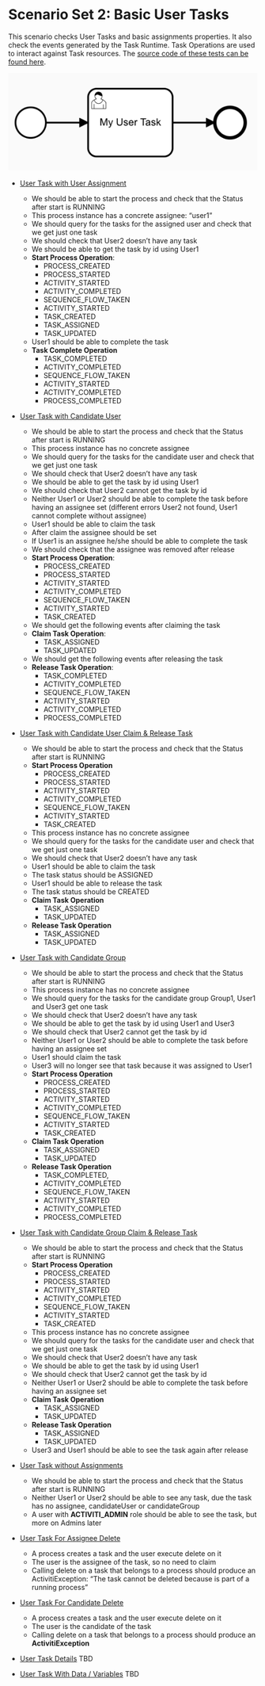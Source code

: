 # Scenario Set 2: Basic User Tasks
This scenario checks User Tasks and basic assignments properties. It also check the events generated by the Task Runtime. Task Operations are used to interact against Task resources. The [source code of these tests can be found here](https://github.com/Activiti/Activiti/tree/develop/activiti-spring-conformance-tests/activiti-spring-conformance-set2).

![](../.gitbook/assets/set-2-user-task.png)
- [User Task with User Assignment](https://github.com/salaboy/bpmn-scenarios/blob/master/processes/UserTask%20with%20Assignee.bpmn20.xml) 
  - We should be able to start the process and check that the Status after start is RUNNING
  - This process instance has a concrete assignee: “user1”
  - We should query for the tasks for the assigned user and check that we get just one task
  - We should check that User2 doesn’t have any task
  - We should be able to get the task by id using User1 
  - **Start Process Operation**: 
    - PROCESS_CREATED
    - PROCESS_STARTED
    - ACTIVITY_STARTED
    - ACTIVITY_COMPLETED
    - SEQUENCE_FLOW_TAKEN
    - ACTIVITY_STARTED
    - TASK_CREATED
    - TASK_ASSIGNED
    - TASK_UPDATED
  - User1 should be able to complete the task	
  - **Task Complete Operation**
    - TASK_COMPLETED
    - ACTIVITY_COMPLETED
    - SEQUENCE_FLOW_TAKEN
    - ACTIVITY_STARTED
    - ACTIVITY_COMPLETED
    - PROCESS_COMPLETED
- [User Task with Candidate User](https://github.com/salaboy/bpmn-scenarios/blob/master/processes/UserTask%20with%20CandidateUser.bpmn20.xml) 
  - We should be able to start the process and check that the Status after start is RUNNING
  - This process instance has no concrete assignee
  - We should query for the tasks for the candidate user and check that we get just one task
  - We should check that User2 doesn’t have any task
  - We should be able to get the task by id using User1 
  - We should check that User2 cannot get the task by id
  - Neither User1 or User2 should be able to complete the task before having an assignee set (different errors User2 not found, User1 cannot complete without assignee)
  - User1 should be able to claim the task
  - After claim the assignee should be set
  - If User1 is an assignee he/she should be able to complete the task
  - We should check that the assignee was removed after release
  - **Start Process Operation**:
    - PROCESS_CREATED
    - PROCESS_STARTED
    - ACTIVITY_STARTED
    - ACTIVITY_COMPLETED
    - SEQUENCE_FLOW_TAKEN
    - ACTIVITY_STARTED
    - TASK_CREATED
  - We should get the following events after claiming the task
  - **Claim Task Operation**:
    - TASK_ASSIGNED
    - TASK_UPDATED
  - We should get the following events after releasing the task
  - **Release Task Operation**: 
    - TASK_COMPLETED
    - ACTIVITY_COMPLETED
    - SEQUENCE_FLOW_TAKEN
    - ACTIVITY_STARTED
    - ACTIVITY_COMPLETED
    - PROCESS_COMPLETED

- [User Task with Candidate User Claim & Release Task](https://github.com/salaboy/bpmn-scenarios/blob/master/processes/UserTask%20with%20CandidateUser.bpmn20.xml)
  - We should be able to start the process and check that the Status after start is RUNNING
  - **Start Process Operation**
    - PROCESS_CREATED
    - PROCESS_STARTED
    - ACTIVITY_STARTED
    - ACTIVITY_COMPLETED
    - SEQUENCE_FLOW_TAKEN
    - ACTIVITY_STARTED
    - TASK_CREATED
  - This process instance has no concrete assignee
  - We should query for the tasks for the candidate user and check that we get just one task
  - We should check that User2 doesn’t have any task
  - User1 should be able to claim the task
  - The task status should be ASSIGNED
  - User1 should be able to release the task
  - The task status should be CREATED
  - **Claim Task Operation**
    - TASK_ASSIGNED
    - TASK_UPDATED
  - **Release Task Operation**
    - TASK_ASSIGNED
    - TASK_UPDATED

- [User Task with Candidate Group](https://github.com/salaboy/bpmn-scenarios/blob/master/processes/UserTask%20with%20CandidateGroup.bpmn20.xml) 
  - We should be able to start the process and check that the Status after start is RUNNING
  - This process instance has no concrete assignee
  - We should query for the tasks for the candidate group Group1, User1 and User3 get one task
  - We should check that User2 doesn’t have any task
  - We should be able to get the task by id using User1 and User3
  - We should check that User2 cannot get the task by id
  - Neither User1 or User2 should be able to complete the task before having an assignee set
  - User1 should claim the task
  - User3 will no longer see that task because it was assigned to User1
  - **Start Process Operation**
    - PROCESS_CREATED
    - PROCESS_STARTED
    - ACTIVITY_STARTED
    - ACTIVITY_COMPLETED
    - SEQUENCE_FLOW_TAKEN
    - ACTIVITY_STARTED
    - TASK_CREATED
  - **Claim Task Operation**
    - TASK_ASSIGNED
    - TASK_UPDATED
  - **Release Task Operation**
    - TASK_COMPLETED,
    - ACTIVITY_COMPLETED
    - SEQUENCE_FLOW_TAKEN
    - ACTIVITY_STARTED
    - ACTIVITY_COMPLETED
    - PROCESS_COMPLETED

- [User Task with Candidate Group Claim & Release Task](https://github.com/salaboy/bpmn-scenarios/blob/master/processes/UserTask%20with%20CandidateGroup.bpmn20.xml)
  - We should be able to start the process and check that the Status after start is RUNNING
  - **Start Process Operation**
    - PROCESS_CREATED
    - PROCESS_STARTED
    - ACTIVITY_STARTED
    - ACTIVITY_COMPLETED
    - SEQUENCE_FLOW_TAKEN
    - ACTIVITY_STARTED
    - TASK_CREATED
  - This process instance has no concrete assignee
  - We should query for the tasks for the candidate user and check that we get just one task
  - We should check that User2 doesn’t have any task
  - We should be able to get the task by id using User1 
  - We should check that User2 cannot get the task by id
  - Neither User1 or User2 should be able to complete the task before having an assignee set
  - **Claim Task Operation**
    - TASK_ASSIGNED
    - TASK_UPDATED
  - **Release Task Operation**
    - TASK_ASSIGNED
    - TASK_UPDATED
  - User3 and User1 should be able to see the task again after release

- [User Task without Assignments](https://github.com/salaboy/bpmn-scenarios/blob/master/processes/UserTask%20with%20no%20User%20or%20Group%20Assignment.bpmn20.xml) 
  - We should be able to start the process and check that the Status after start is RUNNING
  - Neither User1 or User2 should be able to see any task, due the task has no assignee, candidateUser or candidateGroup
  - A user with **ACTIVITI_ADMIN** role should be able to see the task, but more on Admins later

- [User Task For Assignee Delete](https://github.com/salaboy/bpmn-scenarios/blob/master/processes/UserTask%20with%20Assignee.bpmn20.xml)
  - A process creates a task and the user execute delete on it
  - The user is the assignee of the task, so no need to claim
  - Calling delete on a task that belongs to a process should produce an ActivitiException: “The task cannot be deleted because is part of a running process”

- [User Task For Candidate Delete](https://github.com/salaboy/bpmn-scenarios/blob/master/processes/UserTask%20with%20CandidateUser.bpmn20.xml) 
  - A process creates a task and the user execute delete on it
  - The user is the candidate of the task
  - Calling delete on a task that belongs to a process should produce an **ActivitiException**

- [User Task Details]() TBD


- [User Task With Data / Variables]() TBD
